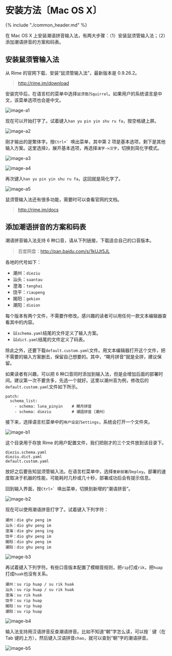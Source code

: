 # 安装方法〔Mac OS X〕

{% include "./common_header.md" %}

在 Mac OS X 上安装潮语拼音输入法，有两大步骤：（1）安装鼠须管输入法；（2）添加潮语拼音的方案和码表。

## 安装鼠须管输入法

从 Rime 的官网下载、安装“鼠须管输入法”，最新版本是 0.9.26.2。

> http://rime.im/download

安装完毕后，在语言栏的菜单中选择`鼠须管`/`Squirrel`。如果用户的系统语言是中文，该菜单选项也会是中文。

![image-a1]

现在可以开始打字了。试着键入`han yu pin yin shu ru fa`，按空格键上屏。

![image-a2]

刚才输出的是繁体字。按```Ctrl+` ```唤出菜单，其中第 2 项是基本选项，剩下是其他输入方案。这里选择`2`，展开基本选项，再选择`漢字->汉字`，切换到简化字模式。

![image-a3]

![image-a4]

再次键入`han yu pin yin shu ru fa`，这回就是简化字了。

![image-a5]

鼠须管输入法还有很多功能，需要时可以查看官网的文档。

> http://rime.im/docs

## 添加潮语拼音的方案和码表

潮语拼音输入法支持 6 种口音，请从下列链接，下载适合自己的口音版本。

> 百度网盘：http://pan.baidu.com/s/1kUJt5JL

各地的代号如下：

- 潮州：`dieziu`
- 汕头：`suantau`
- 澄海：`tenghai`
- 饶平：`riaupeng`
- 揭阳：`gekion`
- 潮阳：`dioion`

每个版本有两个文件，不需要作修改。感兴趣的读者可以用任何一款文本编辑器查看其中的内容。

- 以`schema.yaml`结尾的文件定义了输入方案。
- 以`dict.yaml`结尾的文件定义了码表。

除此之外，还要下载`default.custom.yaml`文件。用文本编辑器打开这个文件，把不需要的输入方案删去，保留自己想要的。其中，“朙月拼音”就是全拼，建议保留。

如果读者有兴趣，可以把 6 种口音同时添加到输入法，但是会增加后面的部署时间。建议第一次不要贪多，先选一个就好。这里以潮州音为例，修改后的`default.custom.yaml`文件如下所示。

```
patch:
  schema_list:
    - schema: luna_pinyin    # 朙月拼音
    - schema: dieziu         # 潮語拼音〔潮州〕
```

接下来，选择语言栏菜单中的`用户设定`/`Settings`，系统会打开一个文件夹。

![image-b1]

这个目录用于存放 Rime 的用户配置文件，我们把刚才的三个文件放到该目录下。

```
dieziu.schema.yaml
dieziu.dict.yaml
default.custom.yaml
```

放好之后要告知鼠须管输入法。在语言栏菜单中，选择`重新部署`/`Deploy`。部署的速度取决于机器的性能，可能耗时几秒或几十秒，部署成功后会有提示信息。

回到输入界面，按```Ctrl+` ```唤出菜单，切换到新增的“潮语拼音”。

![image-b2]

现在可以使用潮语拼音打字了。试着键入下列字符：

```
潮州：die ghv peng im
汕头：dio ghv peng im
澄海：die ghv peng ing
饶平：dio ghv peng im
揭阳：dio ghv peng im
潮阳：dio ghu peng im
```

![image-b3]

再试着键入下列字符。有些口音版本配置了模糊音规则，把`rip`打成`rik`，把`huap`打成`huak`也没有关系。

```
潮州：su rip huap / su rik huak
汕头：su rip huap / su rik huak
澄海：su rik huak
饶平：su rip huap
揭阳：su rip huap
潮阳：su rip huap
```

![image-b4]

输入法支持用汉语拼音反查潮语拼音。比如不知道“朝”字怎么读，可以按 \` 键（在 Tab 键的上方），然后键入汉语拼音`chao`，就可以查到“朝”字的潮语拼音。

![image-b5]

[image-a1]: http://ww2.sinaimg.cn/large/006mIeATjw1f2qfq0mxlmj30m80m8adb.jpg
[image-a2]: http://ww2.sinaimg.cn/large/006mIeATjw1f2qfq13jhsj30fa0dwgmp.jpg
[image-a3]: http://ww2.sinaimg.cn/large/006mIeATjw1f2qfq1pjxkj30go0fadh9.jpg
[image-a4]: http://ww2.sinaimg.cn/large/006mIeATjw1f2qfq2ak5kj30dw0faab6.jpg
[image-a5]: http://ww1.sinaimg.cn/large/006mIeATjw1f2qfq2v1p0j30fa0fajsm.jpg

[image-b1]: http://ww1.sinaimg.cn/large/006mIeATjw1f2qfq3bolcj30m80m8adb.jpg
[image-b2]: http://ww3.sinaimg.cn/large/006mIeATjw1f2qfq3sp9bj30go0dw0tu.jpg
[image-b3]: http://ww1.sinaimg.cn/large/006mIeATjw1f2qfq4jx94j30nc0goabo.jpg
[image-b4]: http://ww1.sinaimg.cn/large/006mIeATjw1f2qfq5457yj30kk0godhf.jpg
[image-b5]: http://ww1.sinaimg.cn/large/006mIeATjw1f2qfq5vbatj30dw0i2dh8.jpg
